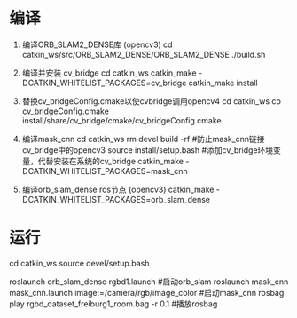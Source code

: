 # 编译
1. 编译ORB_SLAM2_DENSE库 (opencv3)
cd catkin_ws/src/ORB_SLAM2_DENSE/ORB_SLAM2_DENSE
./build.sh

2. 编译并安装 cv_bridge
cd catkin_ws
catkin_make -DCATKIN_WHITELIST_PACKAGES=cv_bridge
catkin_make install

3. 替换cv_bridgeConfig.cmake以使cvbridge调用opencv4
cd catkin_ws
cp cv_bridgeConfig.cmake install/share/cv_bridge/cmake/cv_bridgeConfig.cmake

4. 编译mask_cnn
cd catkin_ws
rm devel build -rf         #防止mask_cnn链接cv_bridge中的opencv3
source install/setup.bash  #添加cv_bridge环境变量，代替安装在系统的cv_bridge
catkin_make -DCATKIN_WHITELIST_PACKAGES=mask_cnn

5. 编译orb_slam_dense ros节点 (opencv3)
catkin_make -DCATKIN_WHITELIST_PACKAGES=orb_slam_dense

# 运行
cd catkin_ws
source devel/setup.bash

roslaunch orb_slam_dense rgbd1.launch                              #启动orb_slam
roslaunch mask_cnn mask_cnn.launch image:=/camera/rgb/image_color  #启动mask_cnn
rosbag play rgbd_dataset_freiburg1_room.bag -r 0.1                 #播放rosbag




